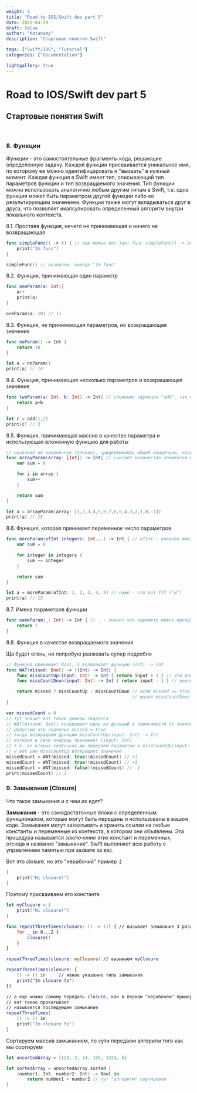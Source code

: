 ```yaml
---
weight: 1
title: "Road to IOS/Swift dev part 5"
date: 2022-04-29
draft: false
author: "Kotanamy"
description: "Стартовые понятия Swift"

tags: ["Swift/IOS", "Tutorial"]
categories: ["Documentation"]

lightgallery: true
---
```


# Road to IOS/Swift dev part 5
## **Стартовые понятия Swift**

<br>

### 8. Функции

Функции - это самостоятельные фрагменты кода, решающие определенную задачу. Каждой функции присваивается уникальное имя, по которому ее можно идентифицировать и "вызвать" в нужный момент. Каждая функция в Swift имеет тип, описывающий тип параметров функции и тип возвращаемого значения. Тип функции можно использовать аналогично любым другим типам в Swift, т.е. одна функция может быть параметром другой функции либо ее результирующим значением. Функции также могут вкладываться друг в друга, что позволяет икапсулировать определенный алгоритм внутри локального контекста.

8.1. Проставя функция, ничего не принимающая и ничего не возвращающая

```Swift
func simpleFunc() -> () { // еще можно вот так: func simpleFunc() -> Void{} или func simpleFunc(){}
    print("Im func")
}

simpleFunc() // вызываем, выведе "Im func"
```

8.2. Функция, принимающая один параметр

```Swift
func oneParam(a: Int){
    a++
    print(a)
}

oneParam(a: 10) // 11
```

8.3. Функция, не принимающая параметров, но возвращающая значение

```Swift
func noParam() -> Int {
    return 10
}

let a = noParam()
print(a) // 10
```

8.4. Функция, принимающая несколько параметров и возвращающая значение

```Swift
func twoParam(a: Int, b: Int) -> Int{ // сложение (функция "add", так сказать)
    return a+b
}

let c = add(1,2)
print(c) // 3
```

8.5. Функция, принимающая массив в качестве параметра и использующая вложенную функцию для работы

```Swift
// название не каноничное (плохое), придерживаюсь общей концепции, назвал бы arrayCounter
func arrayParam(array: [Int]) -> Int{ // считает количество элементов массив
    var sum = 0

    for i in array {
        sum++
    }

    return sum
}

let a = arrayParam(array: [1,2,3,4,5,6,7,6,5,4,3,2,1,0,-1])
print(a) // 15
```

8.6. Функция, которая принимает переменное число параметров

```Swift
func moreParam(ofInt integers: Int...) -> Int { // ofInt - внешнее имя, используется ниже
    var sum = 0

    for integer in integers {
        sum += integer
    }

    return sum
}

let a = moreParam(ofInt: 1, 2, 3, 4, 5) // ниже - это вот ТУТ (^w^)
print(a) // 15
```

8.7. Имена параметров функции

```Swift
func nameParam(_: Int) -> Int { // _ - значит что параметр можно пропустить
    return 7
}
```

8.8. Функция в качестве возвращаемого значения

Ща будет огонь, но попробую разжевать супер подробно

```Swift
// Функция принимает Bool, а возвращает функцию (Int) -> Int
func WAT(missed: Bool) -> ((Int) -> Int) { 
    func missCountUp(input: Int) -> Int { return input + 1 } // Эти две функции создаем чтобы
    func missCountDown(input: Int) -> Int { return input - 1 } // вернуть их

    return missed ? missCountUp : missCountDown // если missed == true, то вернем missCountUp,
                                                // иначе missCountDown
}

var missedCount = 0
// Тут значит вот такие демоны творятся
// WAT(missed: Bool) возвращает одну из функций в зависимости от значения missed
// Допустим что значение missed = true
// тогда возвращаем функцию missCountUp(input: Int) -> Int
// которая в свою очередь принимает (input: Int)
// т.е. во вторых скобочках мы передаем параметры в missCountUp(input: Int) -> Int
// и вот уже missCountUp возвращает значение
missedCount = WAT(missed: true)(missedCount) // +1 
missedCount = WAT(missed: true)(missedCount) // +1
missedCount = WAT(missed: false)(missedCount) // -1
print(missedCount) // 1
```

### 9. Замыкания (Closure)

Что такое замыкания и с чем их едят?

**Замыкания** - это самодостаточные блоки с определенным функционалом, которые могут быть переданы и использованы в вашем коде. Замыкания могут захватывать и хранить ссылки на любые константы и переменные из контекста, в котором они объявлены. Эта процедура называется *заключение* этих констант и переменных, отсюда и название "замыкание". Swift выполняет всю работу с управлением памятью при захвате за вас.

Вот это closure, но это "нерабочий" пример :)
```Swift
{
    print("Hi closure!")
}
```
Поэтому присваиваем его константе
```Swift
let myClosure = {
    print("Hi closure!")
}

func repeatThreeTimes(closure: () -> ()) { // вызывает замыкание 3 раза
    for _ in 0...2 {
        closure()
    }
}

repeatThreeTimes(closure: myClosure) // вызываем myClosure

repeatThreeTimes(closure: {
    () -> () in     // явное указание типа замыкания
    print("Im closure to")
})

// а еще можно самому передать closure, как в первом "нерабочем" примере
// вот такое прокатывает
// называется последующее замыкание
repeatThreeTimes{
    () -> () in
    print("Im closure to")
}
```

Сортируем массив замыканием, по сути передаем алгоритм того как мы сортируем
```Swift
let unsortedArray = {123, 2, 14, 155, 1224, 5}

let sortedArray = unsortedArray.sorted {
    (number1: Int, number2: Int) -> Bool in
        return number1 < number2 // тут "алгоритм" сортировки
}
```


